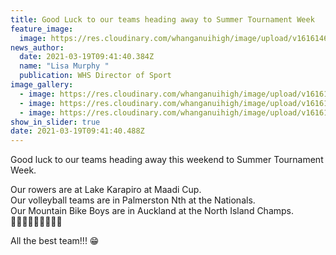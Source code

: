 ```yaml
---
title: Good Luck to our teams heading away to Summer Tournament Week
feature_image:
  image: https://res.cloudinary.com/whanganuihigh/image/upload/v1616146938/News/161691625_1834373670045064_861006081994766909_o.jpg
news_author:
  date: 2021-03-19T09:41:40.384Z
  name: "Lisa Murphy "
  publication: WHS Director of Sport
image_gallery:
  - image: https://res.cloudinary.com/whanganuihigh/image/upload/v1616147034/News/161308971_1834373716711726_6509296060248509839_o.jpg
  - image: https://res.cloudinary.com/whanganuihigh/image/upload/v1616147051/News/161278102_1834373726711725_4986584189457291780_o.jpg
  - image: https://res.cloudinary.com/whanganuihigh/image/upload/v1616147069/News/160850616_1834373686711729_4529747889320261834_o.jpg
show_in_slider: true
date: 2021-03-19T09:41:40.488Z
---
```

Good luck to our teams heading away this weekend to Summer Tournament Week.  

Our rowers are at Lake Karapiro at Maadi Cup.  
Our volleyball teams are in Palmerston Nth at the Nationals.  
Our Mountain Bike Boys are in Auckland at the North Island Champs.  
💚💛🚣🏐🚵🏻‍♂️💛💚  

All the best team!!! 😁